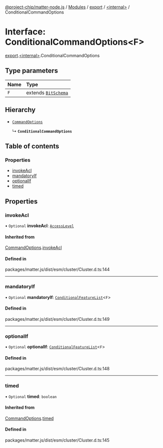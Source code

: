 [@project-chip/matter-node.js](../README.md) / [Modules](../modules.md) / [export](../modules/export.md) / [\<internal\>](../modules/export._internal_.md) / ConditionalCommandOptions

# Interface: ConditionalCommandOptions\<F\>

[export](../modules/export.md).[\<internal\>](../modules/export._internal_.md).ConditionalCommandOptions

## Type parameters

| Name | Type |
| :------ | :------ |
| `F` | extends [`BitSchema`](../modules/exports_schema.md#bitschema) |

## Hierarchy

- [`CommandOptions`](export._internal_.CommandOptions.md)

  ↳ **`ConditionalCommandOptions`**

## Table of contents

### Properties

- [invokeAcl](export._internal_.ConditionalCommandOptions.md#invokeacl)
- [mandatoryIf](export._internal_.ConditionalCommandOptions.md#mandatoryif)
- [optionalIf](export._internal_.ConditionalCommandOptions.md#optionalif)
- [timed](export._internal_.ConditionalCommandOptions.md#timed)

## Properties

### invokeAcl

• `Optional` **invokeAcl**: [`AccessLevel`](../enums/exports_cluster.AccessLevel.md)

#### Inherited from

[CommandOptions](export._internal_.CommandOptions.md).[invokeAcl](export._internal_.CommandOptions.md#invokeacl)

#### Defined in

packages/matter.js/dist/esm/cluster/Cluster.d.ts:144

___

### mandatoryIf

• `Optional` **mandatoryIf**: [`ConditionalFeatureList`](../modules/exports_cluster.md#conditionalfeaturelist)\<`F`\>

#### Defined in

packages/matter.js/dist/esm/cluster/Cluster.d.ts:149

___

### optionalIf

• `Optional` **optionalIf**: [`ConditionalFeatureList`](../modules/exports_cluster.md#conditionalfeaturelist)\<`F`\>

#### Defined in

packages/matter.js/dist/esm/cluster/Cluster.d.ts:148

___

### timed

• `Optional` **timed**: `boolean`

#### Inherited from

[CommandOptions](export._internal_.CommandOptions.md).[timed](export._internal_.CommandOptions.md#timed)

#### Defined in

packages/matter.js/dist/esm/cluster/Cluster.d.ts:145
